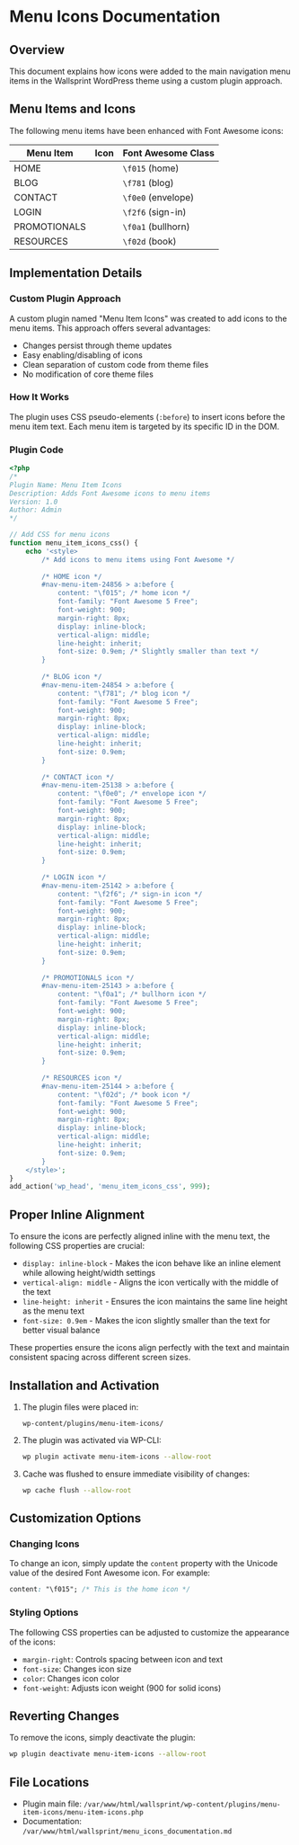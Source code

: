 # Menu Icons Documentation

## Overview
This document explains how icons were added to the main navigation menu items in the Wallsprint WordPress theme using a custom plugin approach.

## Menu Items and Icons
The following menu items have been enhanced with Font Awesome icons:

| Menu Item     | Icon                  | Font Awesome Class |
|---------------|:---------------------:|-------------------|
| HOME          | <i class="fa fa-home"></i> | `\f015` (home)    |
| BLOG          | <i class="fa fa-blog"></i> | `\f781` (blog)    |
| CONTACT       | <i class="fa fa-envelope"></i> | `\f0e0` (envelope) |
| LOGIN         | <i class="fa fa-sign-out-alt"></i> | `\f2f6` (sign-in) |
| PROMOTIONALS  | <i class="fa fa-bullhorn"></i> | `\f0a1` (bullhorn) |
| RESOURCES     | <i class="fa fa-book"></i> | `\f02d` (book)    |

## Implementation Details

### Custom Plugin Approach
A custom plugin named "Menu Item Icons" was created to add icons to the menu items. This approach offers several advantages:
- Changes persist through theme updates
- Easy enabling/disabling of icons
- Clean separation of custom code from theme files
- No modification of core theme files

### How It Works
The plugin uses CSS pseudo-elements (`:before`) to insert icons before the menu item text. Each menu item is targeted by its specific ID in the DOM.

### Plugin Code
```php
<?php
/*
Plugin Name: Menu Item Icons
Description: Adds Font Awesome icons to menu items
Version: 1.0
Author: Admin
*/

// Add CSS for menu icons
function menu_item_icons_css() {
    echo '<style>
        /* Add icons to menu items using Font Awesome */
        
        /* HOME icon */
        #nav-menu-item-24856 > a:before {
            content: "\f015"; /* home icon */
            font-family: "Font Awesome 5 Free";
            font-weight: 900;
            margin-right: 8px;
            display: inline-block;
            vertical-align: middle;
            line-height: inherit;
            font-size: 0.9em; /* Slightly smaller than text */
        }
        
        /* BLOG icon */
        #nav-menu-item-24854 > a:before {
            content: "\f781"; /* blog icon */
            font-family: "Font Awesome 5 Free";
            font-weight: 900;
            margin-right: 8px;
            display: inline-block;
            vertical-align: middle;
            line-height: inherit;
            font-size: 0.9em;
        }
        
        /* CONTACT icon */
        #nav-menu-item-25138 > a:before {
            content: "\f0e0"; /* envelope icon */
            font-family: "Font Awesome 5 Free";
            font-weight: 900;
            margin-right: 8px;
            display: inline-block;
            vertical-align: middle;
            line-height: inherit;
            font-size: 0.9em;
        }
        
        /* LOGIN icon */
        #nav-menu-item-25142 > a:before {
            content: "\f2f6"; /* sign-in icon */
            font-family: "Font Awesome 5 Free";
            font-weight: 900;
            margin-right: 8px;
            display: inline-block;
            vertical-align: middle;
            line-height: inherit;
            font-size: 0.9em;
        }
        
        /* PROMOTIONALS icon */
        #nav-menu-item-25143 > a:before {
            content: "\f0a1"; /* bullhorn icon */
            font-family: "Font Awesome 5 Free";
            font-weight: 900;
            margin-right: 8px;
            display: inline-block;
            vertical-align: middle;
            line-height: inherit;
            font-size: 0.9em;
        }
        
        /* RESOURCES icon */
        #nav-menu-item-25144 > a:before {
            content: "\f02d"; /* book icon */
            font-family: "Font Awesome 5 Free";
            font-weight: 900;
            margin-right: 8px;
            display: inline-block;
            vertical-align: middle;
            line-height: inherit;
            font-size: 0.9em;
        }
    </style>';
}
add_action('wp_head', 'menu_item_icons_css', 999);
```

## Proper Inline Alignment
To ensure the icons are perfectly aligned inline with the menu text, the following CSS properties are crucial:

- `display: inline-block` - Makes the icon behave like an inline element while allowing height/width settings
- `vertical-align: middle` - Aligns the icon vertically with the middle of the text
- `line-height: inherit` - Ensures the icon maintains the same line height as the menu text
- `font-size: 0.9em` - Makes the icon slightly smaller than the text for better visual balance

These properties ensure the icons align perfectly with the text and maintain consistent spacing across different screen sizes.

## Installation and Activation

1. The plugin files were placed in:
   ```
   wp-content/plugins/menu-item-icons/
   ```

2. The plugin was activated via WP-CLI:
   ```bash
   wp plugin activate menu-item-icons --allow-root
   ```

3. Cache was flushed to ensure immediate visibility of changes:
   ```bash
   wp cache flush --allow-root
   ```

## Customization Options

### Changing Icons
To change an icon, simply update the `content` property with the Unicode value of the desired Font Awesome icon. For example:
```css
content: "\f015"; /* This is the home icon */
```

### Styling Options
The following CSS properties can be adjusted to customize the appearance of the icons:
- `margin-right`: Controls spacing between icon and text
- `font-size`: Changes icon size
- `color`: Changes icon color
- `font-weight`: Adjusts icon weight (900 for solid icons)

## Reverting Changes
To remove the icons, simply deactivate the plugin:
```bash
wp plugin deactivate menu-item-icons --allow-root
```

## File Locations
- Plugin main file: `/var/www/html/wallsprint/wp-content/plugins/menu-item-icons/menu-item-icons.php`
- Documentation: `/var/www/html/wallsprint/menu_icons_documentation.md`
